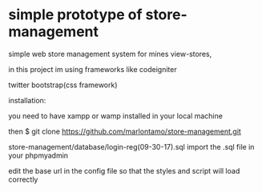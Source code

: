 # simple prototype of store-management

simple web store management system for mines view-stores, 

in this project im using frameworks like codeigniter 

twitter bootstrap(css framework)


installation:

you need to have xampp or wamp installed in your local machine

then $ git clone https://github.com/marlontamo/store-management.git

store-management/database/login-reg(09-30-17).sql import the .sql file in your phpmyadmin

edit the base url in the config file so that the styles and script will load correctly



